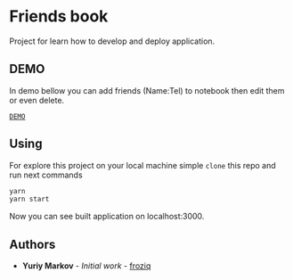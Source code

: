 # Friends book

Project for learn how to develop and deploy application.

## DEMO

In demo bellow you can add friends (Name:Tel) to notebook then edit them or even delete.

[`DEMO`](https://froziq.github.io/friends-book/)

## Using

For explore this project on your local machine simple `clone` this repo and run next commands

```bash
yarn
yarn start
```

Now you can see built application on localhost:3000. 

## Authors

* **Yuriy Markov** - *Initial work* - [froziq](https://github.com/froziq)
